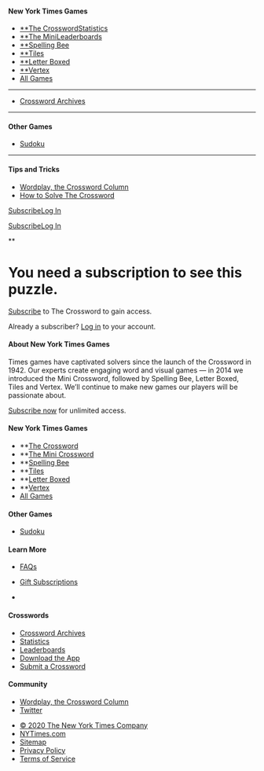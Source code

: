 <div id="root" data-env="prd">

<div class="app-appWrapper--2PSLL">

<div class="app-app--_ozdu app-displayFooter--1mrFd">

<div class="Header-headerWrapper--LyNEB">

<div class="NavDrawer-navDrawerContainer--23OZS">

<span class="NavDrawer-hamburgerBox--3ni9O"><span class="NavDrawer-hamburgerInner--14HBD"></span></span>

<div class="NavDrawer-navDrawer--C7FP5" style="top:0">

#### New York Times Games

  - [**The
    Crossword](/crosswords/game/daily)[Statistics](/puzzles/stats)
  - [**The
    Mini](/crosswords/game/mini)[Leaderboards](/puzzles/leaderboards)
  - [**Spelling Bee](/puzzles/spelling-bee)
  - [**Tiles](/puzzles/tiles)
  - [**Letter Boxed](/puzzles/letter-boxed)
  - [**Vertex](/puzzles/vertex)
  - [All Games](/crosswords)

-----

  - [Crossword Archives](/crosswords/archive)

-----

#### Other Games

  - [Sudoku](/puzzles/sudoku)

-----

#### Tips and Tricks

  - [Wordplay, the Crossword
    Column](https://www.nytimes.com/column/wordplay)
  - [How to Solve The
    Crossword](https://www.nytimes.com/guides/crosswords/how-to-solve-a-crossword-puzzle)

<div class="NavDrawer-accountActions--TiPfu">

<div class="NavDrawer-accountButtonGroup--3G6un">

[Subscribe](https://www.nytimes.com/subscription/games?campaignId=9HH7K)[Log
In](https://myaccount.nytimes.com/auth/login?application=crosswords&asset=navigation-drawer&client_id=games&redirect_uri=&response_type=cookie)

</div>

</div>

</div>

</div>

<div class="Header-branding--3aTOQ">

</div>

<div class="ExpandedNav-expandedNav--16RdJ">

[Subscribe](https://www.nytimes.com/subscription/games?campaignId=9JF99)[Log
In](https://myaccount.nytimes.com/auth/login?application=crosswords&asset=navigation-bar&client_id=games&redirect_uri=&response_type=cookie)

</div>

</div>

<div class="Header-headerBuffer--1ka0M">

</div>

<div>

</div>

<div class="app-mainContainer--3CJGG">

<div class="app-pageContent--AoCNq">

<div class="errorPages-errorMessageContainer--3wVmp">

**

<div class="errorPages-textContainer--3A3ps">

# You need a subscription to see this puzzle.

<div class="errorPages-divider--1txoU">

</div>

<span>[Subscribe](https://www.nytimes.com/subscription/games?campaignId=4QHQ8)
to The Crossword to gain access.</span>

Already a subscriber? [Log
in](https://myaccount.nytimes.com/auth/login?application=crosswords&asset=daily-crossword&client_id=games&redirect_uri=&response_type=cookie)
to your account.

</div>

</div>

</div>

</div>

<div class="Footer-footerContainer--1P_P9">

<div class="Footer-footerWrapper--3AHd0">

<div class="section Footer-aboutUsSection--3H9aQ">

#### About New York Times Games

<span></span>

Times games have captivated solvers since the launch of the Crossword in
1942. Our experts create engaging word and visual games — in 2014 we
introduced the Mini Crossword, followed by Spelling Bee, Letter Boxed,
Tiles and Vertex. We’ll continue to make new games our players will be
passionate about.

[Subscribe
now](https://www.nytimes.com/subscription/games?campaignId=9W9LL) for
unlimited access.

</div>

<div class="section">

#### New York Times Games

  - **[The Crossword](/crosswords/game/daily)
  - **[The Mini Crossword](/crosswords/game/mini)
  - **[Spelling Bee](/puzzles/spelling-bee)
  - **[Tiles](/puzzles/tiles)
  - **[Letter Boxed](/puzzles/letter-boxed)
  - **[Vertex](/puzzles/vertex)
  - [All
    Games](/crosswords)

</div>

<div class="section">

#### Other Games

  - [Sudoku](/puzzles/sudoku)

#### Learn More

  - [FAQs](https://nytimes.com/content/help/games/crosswords/crosswords.html)

  - [Gift
    Subscriptions](https://nytimes.com/subscription/games/lp3HLK7.html)

  - 

</div>

<div class="section">

#### Crosswords

  - [Crossword Archives](/crosswords/archive)
  - [Statistics](/puzzles/stats)
  - [Leaderboards](/puzzles/leaderboards)
  - [Download the App](/crosswords/apps)
  - [Submit a Crossword](/puzzles/submissions/crossword)

#### Community

  - [Wordplay, the Crossword
    Column](https://nytimes.com/column/wordplay)
  - [Twitter](https://twitter.com/NYTimesWordplay)

</div>

<div class="section Footer-legalSection--kAV9I">

  - [© 2020 The New York Times Company](https://www.nytco.com)
  - [NYTimes.com](https://www.nytimes.com)
  - [Sitemap](https://spiderbites.nytimes.com)
  - [Privacy
    Policy](https://www.nytimes.com/subscription/privacy-policy#/privacy)
  - [Terms of
    Service](https://help.nytimes.com/hc/en-us/articles/115014893428-Terms-of-service)

</div>

</div>

</div>

</div>

</div>

</div>
